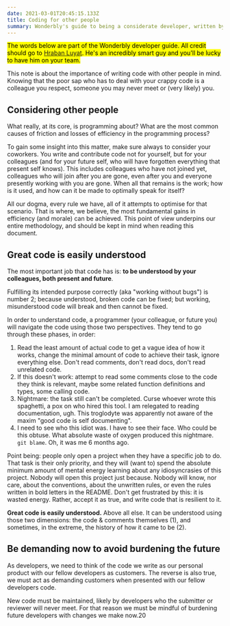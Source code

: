 ```yaml
---
date: 2021-03-01T20:45:15.133Z
title: Coding for other people
summary: Wonderbly's guide to being a considerate developer, written by Hraban Luyat 
---
```


<mark>The words below are part of the Wonderbly developer guide. All credit should go to [Hraban Luyat](https://www.linkedin.com/in/hraban/). He's an incredibly smart guy and you'll be lucky to have him on your team.</mark>

This note is about the importance of writing code with other people in mind. Knowing that the poor sap who has to deal with your crappy code is a colleague you respect, someone you may never meet or (very likely) you.

## Considering other people

What really, at its core, is programming about? What are the most common causes of friction and losses of efficiency in the programming process?

To gain some insight into this matter, make sure always to consider your coworkers. You write and contribute code not for yourself, but for your colleagues (and for your future self, who will have forgotten everything that present self knows). This includes colleagues who have not joined yet, colleagues who will join after you are gone, even after you and everyone presently working with you are gone. When all that remains is the work; how is it used, and how can it be made to optimally speak for itself?

All our dogma, every rule we have, all of it attempts to optimise for that scenario. That is where, we believe, the most fundamental gains in efficiency (and morale) can be achieved. This point of view underpins our entire methodology, and should be kept in mind when reading this document.

## Great code is easily understood

The most important job that code has is: **to be understood by your colleagues, both present and future**.

Fulfilling its intended purpose correctly (aka "working without bugs") is number 2; because understood, broken code can be fixed; but working, misunderstood code will break and then cannot be fixed.

In order to understand code, a programmer (your colleague, or future you) will navigate the code using those two perspectives. They tend to go through these phases, in order:

1.  Read the least amount of actual code to get a vague idea of how it works, change the minimal amount of code to achieve their task, ignore everything else. Don't read comments, don't read docs, don't read unrelated code.
2.  If this doesn't work: attempt to read some comments close to the code they think is relevant, maybe some related function definitions and types, some calling code.
3.  Nightmare: the task still can't be completed. Curse whoever wrote this spaghetti, a pox on who hired this tool. I am relegated to reading documentation, ugh. This troglodyte was apparently not aware of the maxim "good code is self documenting".
4.  I need to see who this idiot was. I have to see their face. Who could be this obtuse. What absolute waste of oxygen produced this nightmare. `git blame`. Oh, it was me 6 months ago.

Point being: people only open a project when they have a specific job to do. That task is their only priority, and they will (want to) spend the absolute minimum amount of mental energy learning about any idiosyncrasies of this project. Nobody will open this project just because. Nobody will know, nor care, about the conventions, about the unwritten rules, or even the rules written in bold letters in the README. Don't get frustrated by this: it is wasted energy. Rather, accept it as true, and write code that is resilient to it.

**Great code is easily understood.** Above all else. It can be understood using those two dimensions: the code & comments themselves (1), and sometimes, in the extreme, the history of how it came to be (2).

## Be demanding now to avoid burdening the future

As developers, we need to think of the code we write as our personal product with our fellow developers as customers. The reverse is also true, we must act as demanding customers when presented with our fellow developers code.

New code must be maintained, likely by developers who the submitter or reviewer will never meet. For that reason we must be mindful of burdening future developers with changes we make now.20

